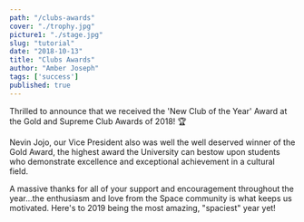 ```yaml
---
path: "/clubs-awards"
cover: "./trophy.jpg"
picture1: "./stage.jpg"
slug: "tutorial"
date: "2018-10-13"
title: "Clubs Awards"
author: "Amber Joseph"
tags: ['success']
published: true
---
```


Thrilled to announce that we received the 'New Club of the Year' Award at the Gold and Supreme Club Awards of 2018! 🏆

Nevin Jojo, our Vice President also was well the well deserved winner of the Gold Award, the highest award the University can bestow upon students who demonstrate excellence and exceptional achievement in a cultural field.



A massive thanks for all of your support and encouragement throughout the year...the enthusiasm and love from the Space community is what keeps us motivated. 
Here's to 2019 being the most amazing, "spaciest" year yet! 
